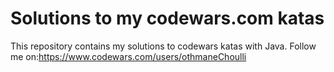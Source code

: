 # Solutions to my codewars.com katas
This repository contains my solutions to codewars katas with Java.
Follow me on:https://www.codewars.com/users/othmaneChoulli

